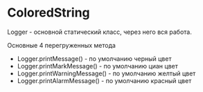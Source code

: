 <h1>ColoredString</h1>
<p>Logger - основной статический класс, через него вся работа.</p>
<p>Основные 4 перегруженных метода</p>
<ul>
  <li>Logger.printMessage() - по умолчанию черный цвет</li>
  <li>Logger.printMarkMessage() - по умолчанию циан цвет</li>
  <li>Logger.printWarningMessage() - по умолчанию желтый цвет</li>
  <li>Logger.printAlarmMessage() - по умолчанию красный цвет</li>
</ul>
